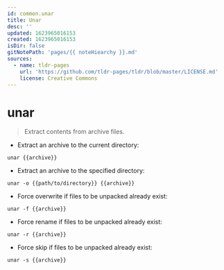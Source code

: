 ```yaml
---
id: common.unar
title: Unar
desc: ''
updated: 1623965016153
created: 1623965016153
isDir: false
gitNotePath: 'pages/{{ noteHiearchy }}.md'
sources:
  - name: tldr-pages
    url: 'https://github.com/tldr-pages/tldr/blob/master/LICENSE.md'
    license: Creative Commons
---
```

# unar

> Extract contents from archive files.

- Extract an archive to the current directory:

`unar {{archive}}`

- Extract an archive to the specified directory:

`unar -o {{path/to/directory}} {{archive}}`

- Force overwrite if files to be unpacked already exist:

`unar -f {{archive}}`

- Force rename if files to be unpacked already exist:

`unar -r {{archive}}`

- Force skip if files to be unpacked already exist:

`unar -s {{archive}}`

